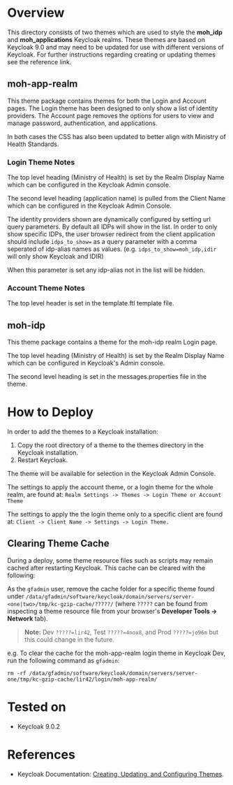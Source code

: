 # Overview
This directory consists of two themes which are used to style the **moh_idp** and **moh_applications** Keycloak realms. These themes are based on Keycloak 9.0 and may need to be updated for use with different versions of Keycloak. For further instructions regarding creating or updating themes see the reference link.

## moh-app-realm
This theme package contains themes for both the Login and Account pages. The Login theme has been designed to only show a list of identity providers. The Account page removes the options for users to view and manage password, authentication, and applications. 

In both cases the CSS has also been updated to better align with Ministry of Health Standards.

### Login Theme Notes
The top level heading (Ministry of Health) is set by the Realm Display Name which can be configured in the Keycloak Admin console.

The second level heading (application name) is pulled from the Client Name which can be configured in the Keycloak Admin Console.

The identity providers shown are dynamically configured by setting url query parameters. By default all IDPs will show in the list. In order to only show specific IDPs, the user browser redirect from the client application should include `idps_to_show=` as a query parameter with a comma seperated of idp-alias names as values. (e.g. `idps_to_show=moh_idp,idir` will only show Keycloak and IDIR)

When this parameter is set any idp-alias not in the list will be hidden.

### Account Theme Notes
The top level header is set in the template.ftl template file. 

## moh-idp
This theme package contains a theme for the moh-idp realm Login page.

The top level heading (Ministry of Health) is set by the Realm Display Name which can be configured in Keycloak's Admin console.

The second level heading is set in the messages.properties file in the theme.

# How to Deploy

In order to add the themes to a Keycloak installation: 

1. Copy the root directory of a theme to the themes directory in the Keycloak installation.
2. Restart Keycloak.

The theme will be available for selection in the Keycloak Admin Console.

The settings to apply the account theme, or a login theme for the whole realm, are found at:
`Realm Settings -> Themes -> Login Theme or Account Theme`

The settings to apply the the login theme only to a specific client are found at:
`Client -> Client Name -> Settings -> Login Theme.`

## Clearing Theme Cache
During a deploy, some theme resource files such as scripts may remain cached after restarting Keycloak. This cache can be cleared with the following:

As the `gfadmin` user, remove the cache folder for a specific theme found under `/data/gfadmin/software/keycloak/domain/servers/server-<one|two>/tmp/kc-gzip-cache/?????/` (where `?????` can be found from inspecting a theme resource file from your browser's **Developer Tools -> Network** tab).
> **Note:** Dev `?????=lir42`, Test `?????=4nox8`, and Prod `?????=jo96m` but this could change in the future.

e.g. To clear the cache for the moh-app-realm login theme in Keycloak Dev, run the following command as `gfadmin`:
```
rm -rf /data/gfadmin/software/keycloak/domain/servers/server-one/tmp/kc-gzip-cache/lir42/login/moh-app-realm/
```

# Tested on
* Keycloak 9.0.2

# References
* Keycloak Documentation: [Creating, Updating, and Configuring Themes](https://www.keycloak.org/docs/latest/server_development/#_themes).
